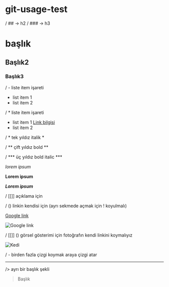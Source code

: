 # git-usage-test

/ ## -> h2
/ ### -> h3

# başlık

## Başlık2

### Başlık3


/ - liste item işareti

- list item 1
- list item 2

/ * liste item işareti

* list item 1 [Link bilgisi](https://www.Tema.org.tr)
* list item 2


/ * tek yıldız italik *

/ ** çift yıldız bold **

/ *** üç yıldız bold italic ***

*lorem ipsum*

**Lorem ipsum**

***Lorem ipsum***

/ [[]] açıklama için

/ () linkin kendisi için (ayrı sekmede açmak için ! koyulmalı)

[Google link](https://www.google.com.tr)

![Google link](https://www.google.com.tr)

/ [[]] () görsel gösterimi için fotoğrafın kendi linkini koymalıyız
 
![Kedi](https://lh3.googleusercontent.com/proxy/zSSZkwPGOyaA2rdc3h_zavpIHn1jhLB_HwlpKWYFqSL08n0mfctEoiCXxkaBts6Gt44YiYo-h4Z9MRMK3ASDtBiiohA4urLuh9XNYir06vYiI5aySt0sgm4gtL5fZhQ0tntqRArznVxto4trhSE)

/ - birden fazla çizgi koymak araya çizgi atar 

------------------------------------------------------------------------------

/> ayrı bir başlık şekli

>Başlık
